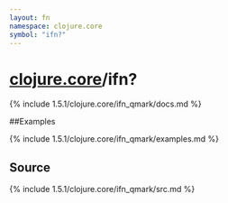 ```yaml
---
layout: fn
namespace: clojure.core
symbol: "ifn?"
---
```


# [clojure.core](../)/ifn?

{% include 1.5.1/clojure.core/ifn_qmark/docs.md %}

##Examples

{% include 1.5.1/clojure.core/ifn_qmark/examples.md %}
## Source
{% include 1.5.1/clojure.core/ifn_qmark/src.md %}


